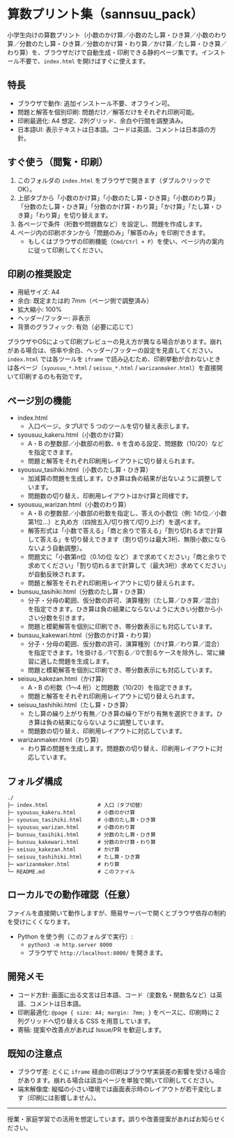 # 算数プリント集（sannsuu_pack）

小学生向けの算数プリント（小数のかけ算／小数のたし算・ひき算／小数のわり算／分数のたし算・ひき算／分数のかけ算・わり算／かけ算／たし算・ひき算／わり算）を、ブラウザだけで自動生成・印刷できる静的ページ集です。インストール不要で、`index.html` を開けばすぐに使えます。

## 特長
- ブラウザで動作: 追加インストール不要、オフライン可。
- 問題と解答を個別印刷: 問題だけ／解答だけをそれぞれ印刷可能。
- 印刷最適化: A4 想定、2列グリッド、余白や行間を調整済み。
- 日本語UI: 表示テキストは日本語。コードは英語、コメントは日本語の方針。

## すぐ使う（閲覧・印刷）
1. このフォルダの `index.html` をブラウザで開きます（ダブルクリックでOK）。
2. 上部タブから「小数のかけ算」「小数のたし算・ひき算」「小数のわり算」「分数のたし算・ひき算」「分数のかけ算・わり算」「かけ算」「たし算・ひき算」「わり算」を切り替えます。
3. 各ページで条件（桁数や問題数など）を設定し、問題を作成します。
4. ページ内の印刷ボタンから「問題のみ」「解答のみ」を印刷できます。
   - もしくはブラウザの印刷機能（`Cmd/Ctrl + P`）を使い、ページ内の案内に従って印刷してください。

## 印刷の推奨設定
- 用紙サイズ: A4
- 余白: 既定または約 7mm（ページ側で調整済み）
- 拡大縮小: 100%
- ヘッダー/フッター: 非表示
- 背景のグラフィック: 有効（必要に応じて）

ブラウザやOSによって印刷プレビューの見え方が異なる場合があります。崩れがある場合は、倍率や余白、ヘッダー/フッターの設定を見直してください。`index.html` では各ツールを `iframe` で読み込むため、印刷挙動が合わないときは各ページ（`syousuu_*.html` / `seisuu_*.html` / `warizanmaker.html`）を直接開いて印刷するのも有効です。

## ページ別の機能
- index.html
  - 入口ページ。タブUIで 5 つのツールを切り替え表示します。
- syousuu_kakeru.html（小数のかけ算）
  - A・B の整数部／小数部の桁数、`0` を含める設定、問題数（10/20）などを指定できます。
  - 問題と解答をそれぞれ印刷用レイアウトに切り替えられます。
- syousuu_tasihiki.html（小数のたし算・ひき算）
  - 加減算の問題を生成します。ひき算は負の結果が出ないように調整しています。
  - 問題数の切り替え、印刷用レイアウトはかけ算と同様です。
- syousuu_warizan.html（小数のわり算）
  - A・B の整数部／小数部の桁数を指定し、答えの小数位（例: 1の位／小数第1位…）と丸め方（四捨五入/切り捨て/切り上げ）を選べます。
  - 解答形式は「小数で答える」「商と余りで答える」「割り切れるまで計算して答える」を切り替えできます（割り切りは最大3桁、無限小数にならないよう自動調整）。
  - 問題文に「小数第n位（0.1の位 など）まで求めてください」「商と余りで求めてください」「割り切れるまで計算して（最大3桁）求めてください」が自動反映されます。
  - 問題と解答をそれぞれ印刷用レイアウトに切り替えられます。
- bunsuu_tasihiki.html（分数のたし算・ひき算）
  - 分子・分母の範囲、仮分数の許可、演算種別（たし算／ひき算／混合）を指定できます。ひき算は負の結果にならないように大きい分数から小さい分数を引きます。
  - 問題と模範解答を個別に印刷でき、帯分数表示にも対応しています。
- bunsuu_kakewari.html（分数のかけ算・わり算）
  - 分子・分母の範囲、仮分数の許可、演算種別（かけ算／わり算／混合）を指定できます。1を掛ける／1で割る／0で割るケースを除外し、常に練習に適した問題を生成します。
  - 問題と模範解答を個別に印刷でき、帯分数表示にも対応しています。
- seisuu_kakezan.html（かけ算）
  - A・B の桁数（1〜4 桁）と問題数（10/20）を指定できます。
  - 問題と解答をそれぞれ印刷用レイアウトに切り替えられます。
- seisuu_tashihiki.html（たし算・ひき算）
  - たし算の繰り上がり有無／ひき算の繰り下がり有無を選択できます。ひき算は負の結果にならないように調整しています。
  - 問題数の切り替え、印刷用レイアウトに対応しています。
- warizanmaker.html（わり算）
  - わり算の問題を生成します。問題数の切り替え、印刷用レイアウトに対応しています。

## フォルダ構成
```
./
├─ index.html                # 入口（タブ切替）
├─ syousuu_kakeru.html       # 小数のかけ算
├─ syousuu_tasihiki.html     # 小数のたし算・ひき算
├─ syousuu_warizan.html      # 小数のわり算
├─ bunsuu_tasihiki.html      # 分数のたし算・ひき算
├─ bunsuu_kakewari.html      # 分数のかけ算・わり算
├─ seisuu_kakezan.html       # かけ算
├─ seisuu_tashihiki.html     # たし算・ひき算
├─ warizanmaker.html         # わり算
└─ README.md                 # このファイル
```

## ローカルでの動作確認（任意）
ファイルを直接開いて動作しますが、簡易サーバーで開くとブラウザ依存の制約を受けにくくなります。

- Python を使う例（このフォルダで実行）:
  - `python3 -m http.server 8000`
  - ブラウザで `http://localhost:8000/` を開きます。

## 開発メモ
- コード方針: 画面に出る文言は日本語、コード（変数名・関数名など）は英語、コメントは日本語。
- 印刷最適化: `@page { size: A4; margin: 7mm; }` をベースに、印刷時に 2 列グリッドへ切り替える CSS を用意しています。
- 寄稿: 提案や改善点があれば Issue/PR を歓迎します。

## 既知の注意点
- ブラウザ差: とくに `iframe` 経由の印刷はブラウザ実装差の影響を受ける場合があります。崩れる場合は該当ページを単独で開いて印刷してください。
- 端末解像度: 縦幅の小さい環境では画面表示時のレイアウトが若干変化します（印刷には影響しません）。

---
授業・家庭学習での活用を想定しています。誤りや改善提案があればお知らせください。
